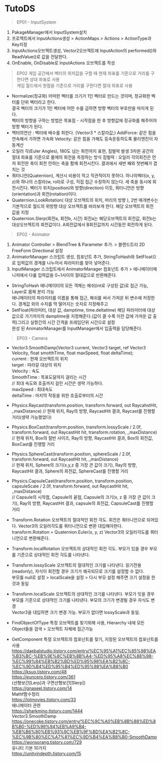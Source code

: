 # TutoDS

> EP01 - InputSystem  
1. PakageManager에서 InputSystem설치  
2. 프로젝트에서 InputActions생성 > ActionMaps > Actions > ActionType과 Key지정  
3. InputActions오브젝트생성, Vector2오브젝트에 InputAction의 performed()와 ReadValue<Vector2>()로 값을 전달한다.  
4. OnEnable, OnDisable로 InputActions 오브젝트를 작성  
> EP02 
게임 공간에서 벡터의 위치값을 구할 때 현재 좌표를 기준으로 거리를 구한다면 상대 좌표로 사용  
게임 월드에서 원점을 기준으로 거리를 구한다면 절대 좌표로 사용  
- Normalize(정규화)
어떠한 벡터를 크기가 1인 벡터로 만드는 것이며, 정규화한 벡터를 단위 벡터라고 한다.  
결국 벡터의 크기가 1인 벡터에 어떤 수를 곱하면 방향 벡터의 부호만을 따지게 된다.  
벡터의 방향을 구하는 방법은 목표점 - 시작점을 한 후 방향값에 정규화를 해주어야 방향 벡터가 된다.  
- 백터의연산 : 벡터에 배수를 취한다. (Vector3 * 스칼라값;)
AddForce: 같은 힘을 연속해서 가하면 가속화
Velocity: 같은 힘을 가해도 등속운동하도록 물리엔진이 자동계산
- 오일러 각(Euler Angles), 180도 넘는 회전까지 표현, 짐벌락 발생
3차원 공간의 절대 좌표를 기준으로 물체의 회전을 측정하는 방식
짐벌락 : 오일러 각의회전은 먼저 회전한 축이 회전 안하는 축을 함께 회전시킨다. 결과에서 세번 째와 첫번째가 겹치는 것
- 쿼터니언(Quaternion), 계산시 비용이 적고 직관적이지 못하다.
하나의벡터(x, y, z)와 하나의 스칼라(w, roll)로 구성, 직접 접근 수정하지 않는다.
세 축을 동시에 회전시킨다. 벡터가 위치(position)와 방향(direction) 이듯, 쿼터니언은 방향(orientation)과 회전(rotation)이다.
- Quaternion.LookRotation( 대상 오브젝트의 위치, 머리의 방향 ), 2번 매개변수는 기본적으로 월드의 위방향
대상 오브젝트를 바라보게 한다. 해당 오브젝트의 회전 값을 지정
- Quaternion.Slerp(회전a, 회전b, 시간)
회전a는 해당오브젝트의 회전값, 회전b는 대상오브젝트의 회전값이다.
A회전값에서 B회전값까지 시간동안 회전하게 된다.

> EP02 - Animator
1. Animator Controller >  BlendTree & Parameter 추가. > 블렌드트리 2D FreeForm Directional 설정
2. AnimatorManager 스크립트 생성, 컴포넌트 추가, StringToHash와 SetFloat으로 입력값의 경계를 나누어서 파라미터를 찾아 넣어준다.
3. InputManager 스크립트에서 AnimatorManager 컴포넌트 추가 > 애니메이터매니저에서 다룰 입력값을 0~1사이의 절대값으로 반환해준다.
- StringToHash
애니메이터의 모든 객체는 해쉬(int로 구성된 값)로 접근 가능, Layer로 몸체 분리 가능  
애니메이터의 파라미터를 이름을 통해 접근, 해쉬를 써서 가져온 뒤 변수에 저장한다. 경계값 외의 수치를 딱 떨어지는 숫자로 지정해주고  
- SetFloat(파라미터, 대상 값, damptime, time.deltatime)
해당 파라미터에 대상 값으로 가기까지의 damptime을 지정해준다.(값이 클 수록 이전 값에 가까운 값 출력)그리고 실항간의 시간 간격을 프레임단위 시간으로 설정  
완성 된 AnimatorManager를 InputManager에서 입출력을 담당해준다.  
  
> EP03 - Camera
- Vector3.SmoothDamp(Vector3 current, Vector3 target, ref Vector3 Velocity, float smotthTime, float maxSpeed, float deltaTime);  
current : 현재 오브젝트의 위치  
target : 따라갈 대상의 위치  
Velocity : 속도  
SmoothTime : 목표도달까지 걸리는 시간  
// 최대 속도와 호출까지 걸린 시간은 생략 가능하다.  
maxSpeed : 최대속도  
deltaTime : 마지막 작동을 위한 호출로부터의 시간  

- Physics.Raycast(transform.position, transform.forward, out RaycahstHit, _maxDistance)
// 현재 위치, Ray의 방향, RaycastHit 결과, Raycast를 진행할 거리(생략 가능했었다)  
- Physics.BoxCast(transform.position, transform.lossyScale / 2.0f, transform.forward, out RaycastHit hit, transform.rotation, _maxDistance)  
// 현재 위치, Box의 절반 사이즈, Ray의 방향, RaycastHit 결과, Box의 회전값, BoxCast를 진행할 거리  
- Physics.SphereCast(transform.position, sphereScale / 2.0f, transform.forward, out RaycastHit hit, _maxDistance)  
// 현재 위치, Sphere의 크기(x,y,z 중 가장 큰 값이 크기), Ray의 방향, RaycastHit 결과, Sphere의 회전값, SphereCast를 진행할 거리  
- Physics.CapsuleCast(transform.position, transform.position, capsuleScale / 2.0f, transform.forward, out RaycastHit hit, _maxDistance)  
// Capsule의 시작점, Capsule의 끝점, Capsule의 크기(x, z 중 가장 큰 값이 크기), Ray의 방향, RaycastHit 결과, capsule의 회전값, CapsuleCast를 진행할 거리  

- Transform.Rotation
오브젝트의 절대적인 회전 각도. 회전은 쿼터니언으로 되어있다. Vector3의 오일러각도를 쿼터니언으로 변환 대입해야한다.  
transform.Rotation = Quaternion.Euler(x, y, z) Vector3의 오일러각도를 쿼터니언으로 변환해준다.  
- Transform.localRotation
오브젝트의 상대적인 회전 각도. 부모가 있을 경우 부모를 기준으로 상대적인 회전 각도를 나타낸다.  
- Transform.lossyScale
오브젝트의 절대적인 크기를 나타낸다. 읽기전용(readonly), 자식이 회전할 경우 크기가 왜곡되므로 크기를 설정할 수 없다.  
부모를 null로 설정 > localScale을 설정 > 다시 부모 설정 해주면 크기 설정을 한 것과 동일  
- Transform.localScale
오브젝트의 상대적인 크기를 나타낸다. 부모가 잇을 경우 부모를 기준으로 상대적인 크기를 나타낸다. 부모의 크기가 변경될 경우 자식도 변경  
Vector3을 대입하면 크기 변경 가능. 부모가 없다면 lossyScale과 동일.   
- FindObjectOfType
특정 오브젝트를 찾기위해 사용, Hierarchy 내에 모든 Object들을 검색 > 오브젝트 자체에 접근가능  
- GetComponent
특정 오브젝트의 컴포넌트를 찾기, 지정된 오브젝트의 컴포넌트를 사용  
https://daebalstudio.tistory.com/entry/%EC%95%A1%EC%85%98%EA%B3%BC-%EB%9E%8C%EB%8B%A4-%ED%95%A8%EC%88%98-%EC%99%84%EB%B2%BD%ED%95%98%EA%B2%8C-%EC%9D%B4%ED%95%B4%ED%95%98%EA%B8%B0  
https://ksuo.tistory.com/48  
https://euncero.tistory.com/361  
(선형보간[Lerp]과 구면선형보간[Slerp])  
https://gnaseel.tistory.com/14  
Mathf함수정리  
https://lolmovies.tistory.com/33  
애니메이터 관련  
https://sharkmino.tistory.com/1444  
Vector3.SmoothDamp  
https://onecoke.tistory.com/entry/%EC%9C%A0%EB%8B%88%ED%8B%B0-%ED%99%94%EB%A9%B4-%EB%B6%80%EB%93%9C%EB%9F%BD%EA%B2%8C-%EC%9B%80%EC%A7%81%EC%9D%B4%EA%B8%B0-SmoothDamp  
https://wonsorang.tistory.com/729  
유니티 기본 10가지  
https://unityindepth.tistory.com/15  
